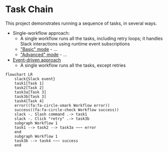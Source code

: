 # Task Chain

This project demonstrates running a sequence of tasks, in several ways.

- Single-workflow approach:
  - A single workflow runs all the tasks, including retry loops; it handles
    Slack interactions using runtime event subscriptions
  - ["Basic" mode](./single_workflow/basic/) - ...
  - ["Advanced" mode](./single_workflow/advanced/) - ...
- [Event-driven approach](./event_driven/)
  - A single workflow runs all the tasks, except retries

```mermaid
flowchart LR
    slack{Slack event}
    task1[Task 1]
    task2[Task 2]
    task3a[Task 3]
    task3b[Task 3]
    task4[Task 4]
    error((fa:fa-circle-xmark Workflow error))
    success((fa:fa-circle-check Workflow success))
    slack -. Slash command .-> task1
    slack -. Click "retry" .-> task3b
    subgraph Workflow 1
    task1 --> task2 --> task3a ~~~ error
    end
    subgraph Workflow 1
    task3b --> task4 ~~~ success
    end
```
